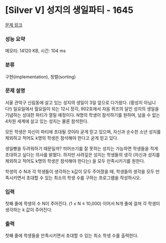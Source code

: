 # [Silver V] 성지의 생일파티 - 1645 

[문제 링크](https://www.acmicpc.net/problem/1645) 

### 성능 요약

메모리: 14120 KB, 시간: 104 ms

### 분류

구현(implementation), 정렬(sorting)

### 문제 설명

<p>서울 관악구 신림동에 살고 있는 성지의 생일이 3일 앞으로 다가왔다. (황성지 아닙니다!) 일요일에서 월요일이 되는 12시 정각, 902호에서 자음 퀴즈의 달인 성지의 생일을 기념하는 성대한 파티가 열릴 예정이다. N명의 학생이 참석하기를 원하며, 넘을 수 없는 4차원 세계에 살고 있는 성지는 물론 참석한다.</p>

<p>모든 학생은 자신이 파티에 초대될 것이라 굳게 믿고 있으며, 자신과 순수한 소년 성지를 제외하고 적어도 k명의 학생은 참석해야 한다고 굳게 믿고 있다.</p>

<p>생일빵을 두려워하기 때문일까? 띄어쓰기를 잘 못하는 성지는 가능하면 학생들을 적게 초대하고 싶다는 의사를 밝혔다. 하지만 사려깊은 성지는 학생들의 생각 (자신과 성지를 제외하고 적어도 k명의 학생은 참석해야 한다는) 을 모두 만족시키기를 원한다.</p>

<p>학생의 수 N과 각 학생들이 생각하는 k값이 모두 주어졌을 때, 학생들의 생각을 모두 만족시키면서 초대할 수 있는 최소의 학생 수를 구하는 프로그램을 작성하시오.</p>

### 입력 

 <p>첫째 줄에 학생의 수 N이 주어진다. (1 ≤ N ≤ 10,000) 이어서 N개 줄에 걸쳐 각 학생이 생각하는 k 값이 주어진다.</p>

### 출력 

 <p>첫째 줄에 학생들을 만족시키면서 초대할 수 있는 최소 학생 수를 출력한다.</p>


